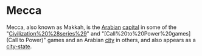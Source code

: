 # Mecca

Mecca, also known as Makkah, is the [Arabian](Arabian) [capital](capital) in some of the "[Civilization%20%28series%29](Civilization)" and "[Call%20to%20Power%20games](Call to Power)" games and an Arabian [city](city) in others, and also appears as a [city-state](city-state).